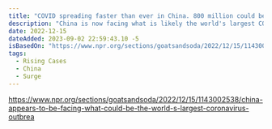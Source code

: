 ```yaml
---
title: "COVID spreading faster than ever in China. 800 million could be infected this winter"
description: "China is now facing what is likely the world's largest COVID surge of the pandemic."
date: 2022-12-15
dateAdded: 2023-09-02 22:59:43.10 -5
isBasedOn: "https://www.npr.org/sections/goatsandsoda/2022/12/15/1143002538/china-appears-to-be-facing-what-could-be-the-world-s-largest-coronavirus-outbrea"
tags:
  - Rising Cases
  - China
  - Surge
---
```


https://www.npr.org/sections/goatsandsoda/2022/12/15/1143002538/china-appears-to-be-facing-what-could-be-the-world-s-largest-coronavirus-outbrea
